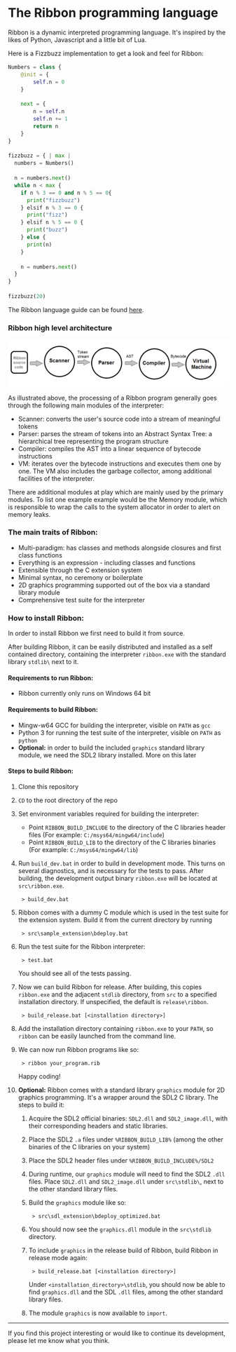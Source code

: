 # The Ribbon programming language

Ribbon is a dynamic interpreted programming language. It's inspired by the likes of Python, Javascript and a little bit of Lua.

Here is a Fizzbuzz implementation to get a look and feel for Ribbon:

```Python
Numbers = class {
    @init = {
        self.n = 0
    }

    next = {
        n = self.n
        self.n += 1
        return n
    }
}

fizzbuzz = { | max |
  numbers = Numbers()

  n = numbers.next()
  while n < max {
    if n % 3 == 0 and n % 5 == 0{
      print("fizzbuzz")
    } elsif n % 3 == 0 {
      print("fizz")
    } elsif n % 5 == 0 {
      print("buzz")
    } else {
      print(n)
    }

    n = numbers.next()
  }
}

fizzbuzz(20)
```

The Ribbon language guide can be found [here](docs/guide.md).

### Ribbon high level architecture

![Ribbon architecture](docs/ribbon_architecture.png "Ribbon architecture")

As illustrated above, the processing of a Ribbon program generally goes through the following main modules of the interpreter:

* Scanner: converts the user's source code into a stream of meaningful tokens
* Parser: parses the stream of tokens into an Abstract Syntax Tree: a hierarchical tree representing the program structure
* Compiler: compiles the AST into a linear sequence of bytecode instructions 
* VM: iterates over the bytecode instructions and executes them one by one. The VM also includes the garbage collector, among additional
      facilities of the interpreter.
  
There are additional modules at play which are mainly used by the primary modules. To list one example example would be the Memory module, which is responsible to wrap the calls to the system allocator in order to alert on memory leaks. 

### The main traits of Ribbon:

* Multi-paradigm: has classes and methods alongside closures and first class functions
* Everything is an expression - including classes and functions
* Extensible through the C extension system
* Minimal syntax, no ceremony or boilerplate
* 2D graphics programming supported out of the box via a standard library module
* Comprehensive test suite for the interpreter

### How to install Ribbon:

In order to install Ribbon we first need to build it from source.

After building Ribbon, it can be easily distributed and installed as a self contained directory, containing the interpreter `ribbon.exe` with the standard library `stdlib\` next to it.

#### Requirements to run Ribbon:

* Ribbon currently only runs on Windows 64 bit

#### Requirements to build Ribbon:

* Mingw-w64 GCC for building the interpreter, visible on `PATH` as `gcc`
* Python 3 for running the test suite of the interpreter, visible on `PATH` as `python`
* **Optional:** in order to build the included `graphics` standard library module, we need the SDL2 library installed. More on this later

#### Steps to build Ribbon:

1. Clone this repository

2. `CD` to the root directory of the repo

3. Set environment variables required for building the interpreter:
    * Point `RIBBON_BUILD_INCLUDE` to the directory of the C libraries header files (For example: `C:/msys64/mingw64/include`)
    * Point `RIBBON_BUILD_LIB` to the directory of the C libraries binaries (For example: `C:/msys64/mingw64/lib`)

4. Run `build_dev.bat` in order to build in development mode. This turns on several diagnostics, and is necessary for the tests to pass.
   After building, the development output binary `ribbon.exe` will be located at `src\ribbon.exe`.

        > build_dev.bat
  
5. Ribbon comes with a dummy C module which is used in the test suite for the extension system. Build it from the current directory by running

        > src\sample_extension\bdeploy.bat
          
6. Run the test suite for the Ribbon interpreter:

        > test.bat
        
    You should see all of the tests passing.
    
7. Now we can build Ribbon for release. After building, this copies `ribbon.exe` and the adjacent `stdlib` directory, from `src` to a specified installation directory. If unspecified, the default is `release\ribbon`.

        > build_release.bat [<installation directory>]

8. Add the installation directory containing `ribbon.exe` to your `PATH`, so `ribbon` can be easily launched
  from the command line.
  
9. We can now run Ribbon programs like so:

        > ribbon your_program.rib
        
   Happy coding!

10. **Optional:** Ribbon comes with a standard library `graphics` module for 2D graphics programming. It's a wrapper around the SDL2 C library. The steps to build it:
    1. Acquire the SDL2 official binaries: `SDL2.dll` and `SDL2_image.dll`, with their corresponding headers and static libraries.
    2. Place the SDL2 `.a` files under `%RIBBON_BUILD_LIB%` (among the other binaries of the C libraries on your system)
    3. Place the SDL2 header files under `%RIBBON_BUILD_INCLUDE%/SDL2`
    4. During runtime, our `graphics` module will need to find the SDL2 `.dll` files. Place `SDL2.dll` and `SDL2_image.dll` under `src\stdlib\`, next to the other standard library files.
    5. Build the `graphics` module like so:
  
            > src\sdl_extension\bdeploy_optimized.bat
          
    6. You should now see the `graphics.dll` module in the `src\stdlib` directory.
    
    7. To include `graphics` in the release build of Ribbon, build Ribbon in release mode again:
    
            > build_release.bat [<installation directory>]
            
       Under `<installation_directory>\stdlib`, you should now be able to find `graphics.dll` and the SDL `.dll` files,
       among the other standard library files.
       
    8. The module `graphics` is now available to `import`.

-----

If you find this project interesting or would like to continue its development, please let me know what you think.
